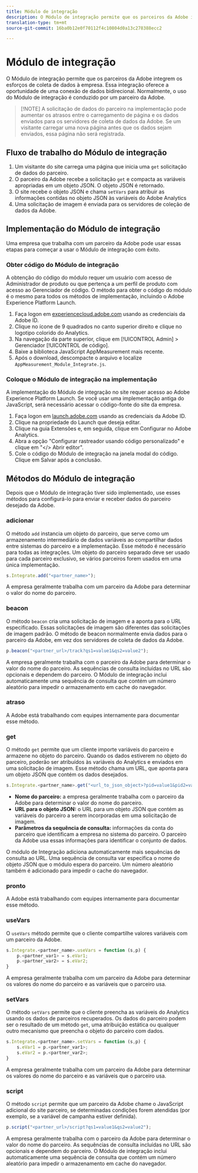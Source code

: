 ```yaml
---
title: Módulo de integração
description: O Módulo de integração permite que os parceiros da Adobe integrem os esforços de coleta de dados à empresa.
translation-type: tm+mt
source-git-commit: 16ba0b12e0f70112f4c10804d0a13c278388ecc2

---
```



# Módulo de integração

O Módulo de integração permite que os parceiros da Adobe integrem os esforços de coleta de dados à empresa. Essa integração oferece a oportunidade de uma conexão de dados bidirecional. Normalmente, o uso do Módulo de integração é conduzido por um parceiro da Adobe.

> [!NOTE] A solicitação de dados do parceiro na implementação pode aumentar os atrasos entre o carregamento de página e os dados enviados para os servidores de coleta de dados da Adobe. Se um visitante carregar uma nova página antes que os dados sejam enviados, essa página não será registrada.

## Fluxo de trabalho do Módulo de integração

1. Um visitante do site carrega uma página que inicia uma `get` solicitação de dados do parceiro.
2. O parceiro da Adobe recebe a solicitação `get` e compacta as variáveis apropriadas em um objeto JSON. O objeto JSON é retornado.
3. O site recebe o objeto JSON e chama `setVars` para atribuir as informações contidas no objeto JSON às variáveis do Adobe Analytics
4. Uma solicitação de imagem é enviada para os servidores de coleção de dados da Adobe.

## Implementação do Módulo de integração

Uma empresa que trabalha com um parceiro da Adobe pode usar essas etapas para começar a usar o Módulo de integração com êxito.

### Obter código do Módulo de integração

A obtenção do código do módulo requer um usuário com acesso de Administrador de produto ou que pertença a um perfil de produto com acesso ao Gerenciador de código. O método para obter o código do módulo é o mesmo para todos os métodos de implementação, incluindo o Adobe Experience Platform Launch.

1. Faça logon em [experiencecloud.adobe.com](https://experiencecloud.adobe.com) usando as credenciais da Adobe ID.
1. Clique no ícone de 9 quadrados no canto superior direito e clique no logotipo colorido do Analytics.
1. Na navegação da parte superior, clique em [!UICONTROL Admin] &gt; Gerenciador [!UICONTROL de código].
1. Baixe a biblioteca JavaScript AppMeasurement mais recente.
1. Após o download, descompacte o arquivo e localize `AppMeasurement_Module_Integrate.js`.

### Coloque o Módulo de integração na implementação

A implementação do Módulo de integração no site requer acesso ao Adobe Experience Platform Launch. Se você usar uma implementação antiga do JavaScript, será necessário acessar o código-fonte do site da empresa.

1. Faça logon em [launch.adobe.com](https://launch.adobe.com) usando as credenciais da Adobe ID.
2. Clique na propriedade do Launch que deseja editar.
3. Clique na guia Extensões e, em seguida, clique em Configurar no Adobe Analytics.
4. Abra a opção "Configurar rastreador usando código personalizado" e clique em "&lt;/&gt; Abrir editor".
5. Cole o código do Módulo de integração na janela modal do código. Clique em Salvar após a conclusão.

## Métodos do Módulo de integração

Depois que o Módulo de integração tiver sido implementado, use esses métodos para configurá-lo para enviar e receber dados do parceiro desejado da Adobe.

### adicionar

O método `add` instancia um objeto do parceiro, que serve como um armazenamento intermediário de dados variáveis ao compartilhar dados entre sistemas do parceiro e a implementação. Esse método é necessário para todas as integrações. Um objeto do parceiro separado deve ser usado para cada parceiro exclusivo, se vários parceiros forem usados em uma única implementação.

```JavaScript
s.Integrate.add("<partner_name>");
```

A empresa geralmente trabalha com um parceiro da Adobe para determinar o valor do nome do parceiro.

### beacon

O método `beacon` cria uma solicitação de imagem e a aponta para o URL especificado. Essas solicitações de imagem são diferentes das solicitações de imagem padrão. O método de beacon normalmente envia dados para o parceiro da Adobe, em vez dos servidores de coleta de dados da Adobe.

```JavaScript
p.beacon("<partner_url>/track?qs1=value1&qs2=value2");
```

A empresa geralmente trabalha com o parceiro da Adobe para determinar o valor do nome do parceiro. As sequências de consulta incluídas no URL são opcionais e dependem do parceiro. O Módulo de integração inclui automaticamente uma sequência de consulta que contém um número aleatório para impedir o armazenamento em cache do navegador.

### atraso

A Adobe está trabalhando com equipes internamente para documentar esse método.

### get

O método `get` permite que um cliente importe variáveis do parceiro e armazene no objeto do parceiro. Quando os dados estiverem no objeto do parceiro, poderão ser atribuídos às variáveis do Analytics e enviados em uma solicitação de imagem. Esse método chama um URL, que aponta para um objeto JSON que contém os dados desejados.

```JavaScript
s.Integrate.<partner_name>.get("<url_to_json_object>?pid=value1&pid2=value2");
```

* **Nome do parceiro:** a empresa geralmente trabalha com o parceiro da Adobe para determinar o valor do nome do parceiro.
* **URL para o objeto JSON:** o URL para um objeto JSON que contém as variáveis do parceiro a serem incorporadas em uma solicitação de imagem.
* **Parâmetros da sequência de consulta:** informações da conta do parceiro que identificam a empresa no sistema do parceiro. O parceiro da Adobe usa essas informações para identificar o conjunto de dados.

O módulo de Integração adiciona automaticamente mais sequências de consulta ao URL. Uma sequência de consulta var especifica o nome do objeto JSON que o módulo espera do parceiro. Um número aleatório também é adicionado para impedir o cache do navegador.

### pronto

A Adobe está trabalhando com equipes internamente para documentar esse método.

### useVars

O `useVars` método permite que o cliente compartilhe valores variáveis com um parceiro da Adobe.

```JavaScript
s.Integrate.<partner_name>.useVars = function (s,p) {
    p.<partner_var1> = s.eVar1;
    p.<partner_var2> = s.eVar2;
}
```

A empresa geralmente trabalha com um parceiro da Adobe para determinar os valores do nome do parceiro e as variáveis que o parceiro usa.

### setVars

O método `setVars` permite que o cliente preencha as variáveis do Analytics usando os dados de parceiros recuperados. Os dados do parceiro podem ser o resultado de um método `get`, uma atribuição estática ou qualquer outro mecanismo que preencha o objeto do parceiro com dados.

```JavaScript
s.Integrate.<partner_name>.setVars = function (s,p) {
    s.eVar1 = p.<partner_var1>;
    s.eVar2 = p.<partner_var2>;
}
```

A empresa geralmente trabalha com um parceiro da Adobe para determinar os valores do nome do parceiro e as variáveis que o parceiro usa.

### script

O método `script` permite que um parceiro da Adobe chame o JavaScript adicional do site parceiro, se determinadas condições forem atendidas (por exemplo, se a variável de campanha estiver definida).

```JavaScript
p.script("<partner_url>/script?qs1=value1&qs2=value2");
```

A empresa geralmente trabalha com o parceiro da Adobe para determinar o valor do nome do parceiro. As sequências de consulta incluídas no URL são opcionais e dependem do parceiro. O Módulo de integração inclui automaticamente uma sequência de consulta que contém um número aleatório para impedir o armazenamento em cache do navegador.
